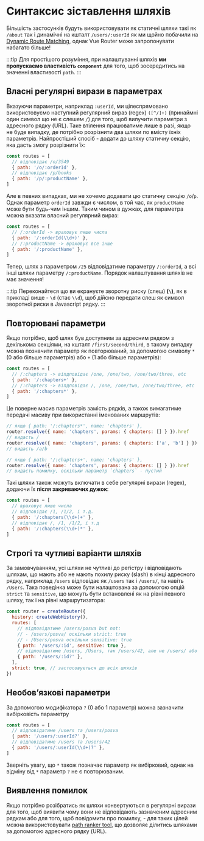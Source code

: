 # Синтаксис зіставлення шляхів

<VueSchoolLink
  href="https://vueschool.io/lessons/vue-router-4-advanced-routes-matching-syntax"
  title="Learn how to use advanced route routes' matching syntax"
/>

Більшість застосунків будуть використовувати як статичні шляхи такі як  `/about` так і динамічні на кшталт `/users/:userId` як ми щойно побачили на [Dynamic Route Matching](./dynamic-matching.md), однак Vue Router може запропонувати набагато більше!

:::tip
Для простішого розуміння, при налаштуванні шляхів **ми пропускаємо властивість `component`** для того, щоб зосередитись на значенні властивості `path`.
:::

## Власні регулярні вирази в параметрах

Вказуючи параметри, наприклад `:userId`, ми цілеспрямовано використовуємо наступний регулярний вираз (regex) `([^/]+)` (принаймні один символ що не є слешем `/`) для того, щоб вилучити параметри з адресного рядку (URL). Таке втілення працюватиме лише в разі, якщо не буде випадку, де потрібно розрізнити два шляхи по вмісту їхніх параметрів. Найпростіший спосіб - додати до шляху статичну секцію, яка дасть змогу розрізнити їх:
```js
const routes = [
  // відповідає /o/3549
  { path: '/o/:orderId' },
  // відповідає /p/books
  { path: '/p/:productName' },
]
```

Але в певних випадках, ми не хочемо додавати цю статичну секцію `/o`/`p`. Однак параметр `orderId` завжди є числом, в той час, як  `productName` може бути будь-чим іншим.
Таким чином в дужках, для параметра можна вказати власний регулярний вираз:

```js
const routes = [
  // /:orderId -> враховує лише числа
  { path: '/:orderId(\\d+)' },
  // /:productName -> враховує все інше
  { path: '/:productName' },
]
```

Тепер, шлях з параметром `/25` відповідатиме параметру `/:orderId`, а всі інші шляхи параметру `/:productName`. Порядок налаштування шляхів не має значення!

:::tip
Переконайтеся що ви екрануєте зворотну риску (слеш) **(`\`)**, як в прикладі вище - `\d` (стає `\\d`), щоб дійсно передати слеш як символ зворотної риски в Javascript рядку.
:::

## Повторювані параметри 

Якщо потрібно, щоб шлях був доступним за адресним рядком з декількома секціями, на кшталт  `/first/second/third`, в такому випадку можна позначити параметр як повторюваний, 
за допомогою символу `*` (0 або більше параметрів) або `+` (1 або більше параметрів):

```js
const routes = [
  // /:chapters -> віпдповідає /one, /one/two, /one/two/three, etc
  { path: '/:chapters+' },
  // /:chapters -> віпдповідає /, /one, /one/two, /one/two/three, etc
  { path: '/:chapters*' },
]
```

Це поверне масив параметрів замість рядків, а також вимагатиме передачі масиву при використанні іменованих маршрутів:

```js
// якщо { path: '/:chapters*', name: 'chapters' },
router.resolve({ name: 'chapters', params: { chapters: [] } }).href
// видасть /
router.resolve({ name: 'chapters', params: { chapters: ['a', 'b'] } }).href
// видасть /a/b

// якщо { path: '/:chapters+', name: 'chapters' },
router.resolve({ name: 'chapters', params: { chapters: [] } }).href
// видасть помилку, оскільки параметр `chapters` - пустий
```

Такі шляхи також можуть включати в себе регулярні вирази (regex), додаючи їх **після закриваючих дужок**:
```js
const routes = [
  // враховує лише числа
  // відповідає /1, /1/2, і т.д.
  { path: '/:chapters(\\d+)+' },
  // відповідає /, /1, /1/2, і т.д
  { path: '/:chapters(\\d+)*' },
]
```

## Строгі та чутливі варіанти шляхів


За замовчуванням, усі шляхи не чутливі до регістру і відповідають шляхам, що мають або не мають похилу риску (slash) в кінці адресного рядку, наприклад `/users` відповідає як `/users` так і `/users/`, та навіть `/Users`. 
Така поведінка може бути налаштована за допомогою опцій `strict` та `sensitive`, що можуть бути встановлені як на рівні певного шляху, так і на рівні маршрутизатора:

```js
const router = createRouter({
  history: createWebHistory(),
  routes: [
    // відповідатиме /users/posva but not:
    // - /users/posva/ оскільки strict: true
    // - /Users/posva оскільки sensitive: true
    { path: '/users/:id', sensitive: true },
    // відповідатиме /users, /Users, так /users/42, але не /users/ або /users/42/
    { path: '/users/:id?' },
  ],
  strict: true, // застосовується до всіх шляхів
})
```

## Необовʼязкові параметри

За допомогою модифікатора `?` (0 або 1 параметр) можна зазначити вибірковість параметру

```js
const routes = [
  // відповідатиме /users та /users/posva
  { path: '/users/:userId?' },
  // відповідатиме /users та /users/42
  { path: '/users/:userId(\\d+)?' },
]
```
Зверніть увагу, що `*` також позначає параметр як вибірковий, однак на відміну від `*` параметр `?` не є повторюваним.

## Виявлення помилок

Якщо потрібно розібратись як шляхи конвертуються в регулярні вирази для того, щоб виявити чому вони не відповідають зазначеним адресним рядкам або для того, щоб повідомити про помилку, -
для таких цілей можна використовувати [path ranker tool](https://paths.esm.dev/?p=AAMeJSyAwR4UbFDAFxAcAGAIJXMAAA..#), що дозволяє ділитись шляхами за допомогою адресного рядку (URL).
